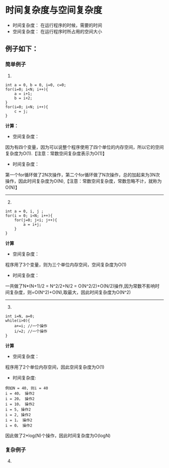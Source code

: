 # 时间复杂度与空间复杂度

- 时间复杂度： 在运行程序的时候，需要的时间
- 空间复杂度： 在运行程序时所占用的空间大小



## 例子如下：

### 简单例子

1. 
```
int a = 0, b = 0, i=0, c=0;
for(i=0; i<N; i++){
    a = i+1;
    b = i+2;
}
for(i=0; i<N; i++){
    c = j;
}

```

**计算：**

- 空间复杂度：

因为有四个变量，因为可以说整个程序使用了四个单位的内存空间，所以它的空间复杂度为O(1).【注意：常数空间复杂度表示为O(1)】

- 时间复杂度：

第一个for循环做了2N次操作，第二个for循环做了N次操作，总的加起来为3N次操作，因此时间复杂度为O(N),【注意：常数空间复杂度，常数忽略不计，就称为O(N)】


----------------------------------------------

2. 
```
int a = 0, i, j ;
for(i = 0; i<N; i++){
    for(j=0; j<i; j++){
        a = i+j;
    }
}

```

**计算**

- 空间复杂度：

程序用了3个变量，则为三个单位内存空间，空间复杂度为O(1)

- 时间复杂度：

一共做了N*(N+1)/2 = N^2/2+N/2 = O(N^2/2)+O(N/2)操作,因为常数不影响时间复杂度，则=O(N^2)+O(N),取最大，因此时间复杂度为O(N^2)

-----------------------

3. 
```
int i=N, a=0;
while(i>0){
    a+=i; //一个操作
    i/=2; //一个操作
}
```

**计算**

- 空间复杂度：

程序用了2个单位内存空间，因此空间复杂度为O(1)

- 时间复杂度:

```
例如N = 40, 则i = 40
i = 40， 操作2
i = 20， 操作2
i = 10， 操作2
i = 5, 操作2
i = 2, 操作2
i = 1， 操作2
i = 0， 操作2

```
因此做了2*log(N)个操作，因此时间复杂度为O(logN)


### 复杂例子

4. 






